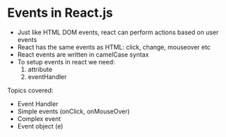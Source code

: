 # Events in React.js
- Just like HTML DOM events, react can perform actions based on user events
- React has the same events as HTML: click, change, mouseover etc
- React events are written in camelCase syntax
- To setup events in react we need:
  1. attribute
  2. eventHandler

Topics covered:
- Event Handler
- Simple events (onClick, onMouseOver)
- Complex event
- Event object (e)
